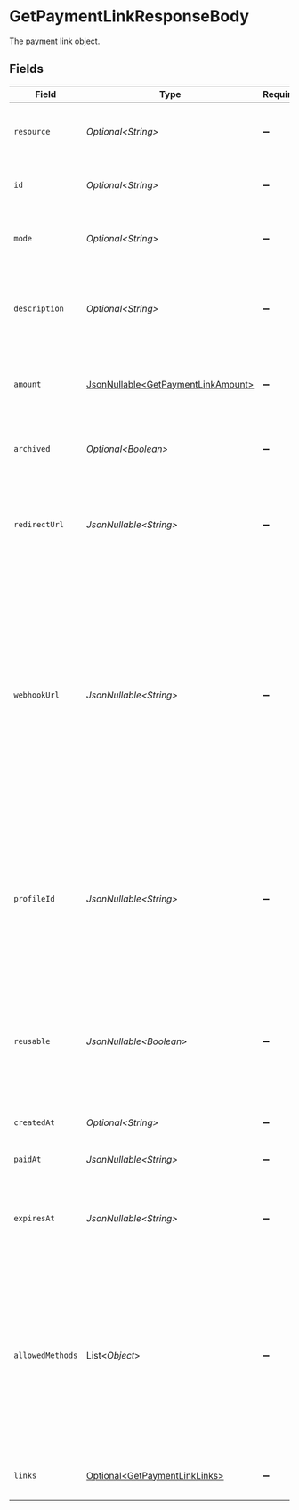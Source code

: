 # GetPaymentLinkResponseBody

The payment link object.


## Fields

| Field                                                                                                                                                                                                                                                                                                                                                                                                                                                            | Type                                                                                                                                                                                                                                                                                                                                                                                                                                                             | Required                                                                                                                                                                                                                                                                                                                                                                                                                                                         | Description                                                                                                                                                                                                                                                                                                                                                                                                                                                      | Example                                                                                                                                                                                                                                                                                                                                                                                                                                                          |
| ---------------------------------------------------------------------------------------------------------------------------------------------------------------------------------------------------------------------------------------------------------------------------------------------------------------------------------------------------------------------------------------------------------------------------------------------------------------- | ---------------------------------------------------------------------------------------------------------------------------------------------------------------------------------------------------------------------------------------------------------------------------------------------------------------------------------------------------------------------------------------------------------------------------------------------------------------- | ---------------------------------------------------------------------------------------------------------------------------------------------------------------------------------------------------------------------------------------------------------------------------------------------------------------------------------------------------------------------------------------------------------------------------------------------------------------- | ---------------------------------------------------------------------------------------------------------------------------------------------------------------------------------------------------------------------------------------------------------------------------------------------------------------------------------------------------------------------------------------------------------------------------------------------------------------- | ---------------------------------------------------------------------------------------------------------------------------------------------------------------------------------------------------------------------------------------------------------------------------------------------------------------------------------------------------------------------------------------------------------------------------------------------------------------- |
| `resource`                                                                                                                                                                                                                                                                                                                                                                                                                                                       | *Optional\<String>*                                                                                                                                                                                                                                                                                                                                                                                                                                              | :heavy_minus_sign:                                                                                                                                                                                                                                                                                                                                                                                                                                               | Indicates the response contains a payment link object. Will always contain the string `payment-link` for this endpoint.                                                                                                                                                                                                                                                                                                                                          |                                                                                                                                                                                                                                                                                                                                                                                                                                                                  |
| `id`                                                                                                                                                                                                                                                                                                                                                                                                                                                             | *Optional\<String>*                                                                                                                                                                                                                                                                                                                                                                                                                                              | :heavy_minus_sign:                                                                                                                                                                                                                                                                                                                                                                                                                                               | The identifier uniquely referring to this payment link. Example: `pl_4Y0eZitmBnQ6IDoMqZQKh`.                                                                                                                                                                                                                                                                                                                                                                     |                                                                                                                                                                                                                                                                                                                                                                                                                                                                  |
| `mode`                                                                                                                                                                                                                                                                                                                                                                                                                                                           | *Optional\<String>*                                                                                                                                                                                                                                                                                                                                                                                                                                              | :heavy_minus_sign:                                                                                                                                                                                                                                                                                                                                                                                                                                               | Whether this entity was created in live mode or in test mode.<br/><br/>Possible values: `live` `test`                                                                                                                                                                                                                                                                                                                                                            |                                                                                                                                                                                                                                                                                                                                                                                                                                                                  |
| `description`                                                                                                                                                                                                                                                                                                                                                                                                                                                    | *Optional\<String>*                                                                                                                                                                                                                                                                                                                                                                                                                                              | :heavy_minus_sign:                                                                                                                                                                                                                                                                                                                                                                                                                                               | A short description of the payment link. The description is visible in the Dashboard and will be shown on the customer's bank or card statement when possible.                                                                                                                                                                                                                                                                                                   |                                                                                                                                                                                                                                                                                                                                                                                                                                                                  |
| `amount`                                                                                                                                                                                                                                                                                                                                                                                                                                                         | [JsonNullable\<GetPaymentLinkAmount>](../../models/operations/GetPaymentLinkAmount.md)                                                                                                                                                                                                                                                                                                                                                                           | :heavy_minus_sign:                                                                                                                                                                                                                                                                                                                                                                                                                                               | The amount of the payment link. If no amount is provided initially, the customer will be prompted to enter an amount.                                                                                                                                                                                                                                                                                                                                            |                                                                                                                                                                                                                                                                                                                                                                                                                                                                  |
| `archived`                                                                                                                                                                                                                                                                                                                                                                                                                                                       | *Optional\<Boolean>*                                                                                                                                                                                                                                                                                                                                                                                                                                             | :heavy_minus_sign:                                                                                                                                                                                                                                                                                                                                                                                                                                               | Whether the payment link is archived. Customers will not be able to complete payments on archived payment links.                                                                                                                                                                                                                                                                                                                                                 |                                                                                                                                                                                                                                                                                                                                                                                                                                                                  |
| `redirectUrl`                                                                                                                                                                                                                                                                                                                                                                                                                                                    | *JsonNullable\<String>*                                                                                                                                                                                                                                                                                                                                                                                                                                          | :heavy_minus_sign:                                                                                                                                                                                                                                                                                                                                                                                                                                               | The URL your customer will be redirected to after completing the payment process. If no redirect URL is provided, the customer will be shown a generic message after completing the payment.                                                                                                                                                                                                                                                                     |                                                                                                                                                                                                                                                                                                                                                                                                                                                                  |
| `webhookUrl`                                                                                                                                                                                                                                                                                                                                                                                                                                                     | *JsonNullable\<String>*                                                                                                                                                                                                                                                                                                                                                                                                                                          | :heavy_minus_sign:                                                                                                                                                                                                                                                                                                                                                                                                                                               | The webhook URL where we will send payment status updates to.<br/><br/>The webhookUrl is optional, but without a webhook you will miss out on important status changes to any payments resulting from the payment link.<br/><br/>The webhookUrl must be reachable from Mollie's point of view, so you cannot use `localhost`. If you want to use webhook during development on `localhost`, you must use a tool like ngrok to have the webhooks delivered to your local machine. |                                                                                                                                                                                                                                                                                                                                                                                                                                                                  |
| `profileId`                                                                                                                                                                                                                                                                                                                                                                                                                                                      | *JsonNullable\<String>*                                                                                                                                                                                                                                                                                                                                                                                                                                          | :heavy_minus_sign:                                                                                                                                                                                                                                                                                                                                                                                                                                               | The identifier referring to the [profile](get-profile) this entity belongs to.<br/><br/>Most API credentials are linked to a single profile. In these cases the `profileId` can be omitted in the creation request. For organization-level credentials such as OAuth access tokens however, the `profileId` parameter is required.                                                                                                                               | pfl_QkEhN94Ba                                                                                                                                                                                                                                                                                                                                                                                                                                                    |
| `reusable`                                                                                                                                                                                                                                                                                                                                                                                                                                                       | *JsonNullable\<Boolean>*                                                                                                                                                                                                                                                                                                                                                                                                                                         | :heavy_minus_sign:                                                                                                                                                                                                                                                                                                                                                                                                                                               | Indicates whether the payment link is reusable. If this field is set to `true`, customers can make multiple payments using the same link.<br/><br/>If no value is specified, the field defaults to `false`, allowing only a single payment per link.                                                                                                                                                                                                             |                                                                                                                                                                                                                                                                                                                                                                                                                                                                  |
| `createdAt`                                                                                                                                                                                                                                                                                                                                                                                                                                                      | *Optional\<String>*                                                                                                                                                                                                                                                                                                                                                                                                                                              | :heavy_minus_sign:                                                                                                                                                                                                                                                                                                                                                                                                                                               | The entity's date and time of creation, in [ISO 8601](https://en.wikipedia.org/wiki/ISO_8601) format.                                                                                                                                                                                                                                                                                                                                                            |                                                                                                                                                                                                                                                                                                                                                                                                                                                                  |
| `paidAt`                                                                                                                                                                                                                                                                                                                                                                                                                                                         | *JsonNullable\<String>*                                                                                                                                                                                                                                                                                                                                                                                                                                          | :heavy_minus_sign:                                                                                                                                                                                                                                                                                                                                                                                                                                               | The date and time the payment link became paid, in ISO 8601 format.                                                                                                                                                                                                                                                                                                                                                                                              |                                                                                                                                                                                                                                                                                                                                                                                                                                                                  |
| `expiresAt`                                                                                                                                                                                                                                                                                                                                                                                                                                                      | *JsonNullable\<String>*                                                                                                                                                                                                                                                                                                                                                                                                                                          | :heavy_minus_sign:                                                                                                                                                                                                                                                                                                                                                                                                                                               | The date and time the payment link is set to expire, in ISO 8601 format. If no expiry date was provided up front, the payment link will not expire automatically.                                                                                                                                                                                                                                                                                                |                                                                                                                                                                                                                                                                                                                                                                                                                                                                  |
| `allowedMethods`                                                                                                                                                                                                                                                                                                                                                                                                                                                 | List\<*Object*>                                                                                                                                                                                                                                                                                                                                                                                                                                                  | :heavy_minus_sign:                                                                                                                                                                                                                                                                                                                                                                                                                                               | An array of payment methods that are allowed to be used for this payment link. When this parameter is not provided or is an empty array, all enabled payment methods will be available.<br/><br/>Possible values: `applepay` `bancomatpay` `bancontact` `banktransfer` `belfius` `blik` `creditcard` `eps` `giftcard` `ideal` `kbc` `mybank` `paypal` `paysafecard` `pointofsale` `przelewy24` `satispay` `trustly` `twint`                                      |                                                                                                                                                                                                                                                                                                                                                                                                                                                                  |
| `links`                                                                                                                                                                                                                                                                                                                                                                                                                                                          | [Optional\<GetPaymentLinkLinks>](../../models/operations/GetPaymentLinkLinks.md)                                                                                                                                                                                                                                                                                                                                                                                 | :heavy_minus_sign:                                                                                                                                                                                                                                                                                                                                                                                                                                               | An object with several relevant URLs. Every URL object will contain an `href` and a `type` field.                                                                                                                                                                                                                                                                                                                                                                |                                                                                                                                                                                                                                                                                                                                                                                                                                                                  |